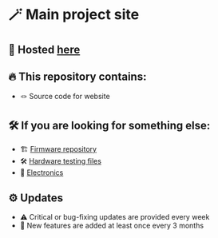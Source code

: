 # 🪄 Main project site

## 🚀 Hosted [here](https://modular-lamps.github.io/)

## 🔥 This repository contains:
- 🪢 Source code for website

## 🛠️ If you are looking for something else:
- 🏗️ [Firmware repository](https://github.com/Modular-Lamps/firmware/)
- 🛠️ [Hardware testing files](https://github.com/Modular-Lamps/hardware-tests)
- 🧬 [Electronics](https://github.com/Modular-Lamps/electronics)

## ⚙️ Updates
- ⚠️ Critical or bug-fixing updates are provided every week
- 🌋 New features are added at least once every 3 months